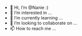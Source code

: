 - 👋 Hi, I’m @Nanie :)
- 👀 I’m interested in ...
- 🌱 I’m currently learning ...
- 💞️ I’m looking to collaborate on ...
- 📫 How to reach me ...

<!---
bperido/bperido is a ✨ special ✨ repository because its `README.md` (this file) appears on your GitHub profile.
You can click the Preview link to take a look at your changes.
--->
